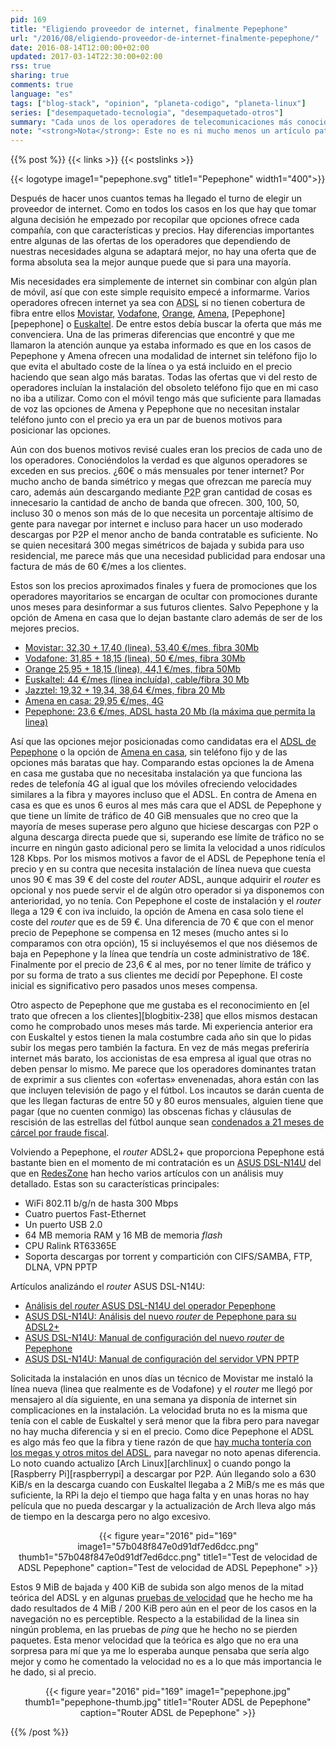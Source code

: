```yaml
---
pid: 169
title: "Eligiendo proveedor de internet, finalmente Pepephone"
url: "/2016/08/eligiendo-proveedor-de-internet-finalmente-pepephone/"
date: 2016-08-14T12:00:00+02:00
updated: 2017-03-14T22:30:00+02:00
rss: true
sharing: true
comments: true
language: "es"
tags: ["blog-stack", "opinion", "planeta-codigo", "planeta-linux"]
series: ["desempaquetado-tecnologia", "desempaquetado-otros"]
summary: "Cada unos de los operadores de telecomunicaciones más conocidos e importantes ofrecen internet ya sean con fibra óptica, ADSL o incluso 4G. Junto con la forma de ofrecer internet que en la mayoría es mediante fibra las diferencias están en el precio y las diferencias son significativas. En este artículo comentaré que opciones he barajado y por cual me he decidido finalmente."
note: "<strong>Nota</strong>: Este no es ni mucho menos un artículo patrocinado encubierto. Simplemente es mi experiencia en la búsqueda de un proveedor de internet y como cliente."
---
```


{{% post %}}
{{< links >}}
{{< postslinks >}}

{{< logotype image1="pepephone.svg" title1="Pepephone" width1="400">}}

Después de hacer unos cuantos temas ha llegado el turno de elegir un proveedor de internet. Como en todos los casos en los que hay que tomar alguna decisión he empezado por recopilar que opciones ofrece cada compañía, con que características y precios. Hay diferencias importantes entre algunas de las ofertas de los operadores que dependiendo de nuestras necesidades alguna se adaptará mejor, no hay una oferta que de forma absoluta sea la mejor aunque puede que si para una mayoría.

Mis necesidades era simplemente de internet sin combinar con algún plan de móvil, así que con este simple requisito empecé a informarme. Varios operadores ofrecen internet ya sea con <abbr title="Asymmetric Digital Subscriber Line">ADSL</abbr> si no tienen cobertura de fibra entre ellos [Movistar](http://www.movistar.es/), [Vodafone](http://www.vodafone.es), [Orange](https://www.orange.es/), [Amena](http://www.amena.com/), [Pepephone][pepephone] o [Euskaltel](http://www.euskaltel.com). De entre estos debía buscar la oferta que más me convenciera. Una de las primeras diferencias que encontré y que me llamaron la atención aunque ya estaba informado es que en los casos de Pepephone y Amena ofrecen una modalidad de internet sin teléfono fijo lo que evita el abultado coste de la línea o ya está incluido en el precio haciendo que sean algo más baratas. Todas las ofertas que vi del resto de operadores incluían la instalación del obsoleto teléfono fijo que en mi caso no iba a utilizar. Como con el móvil tengo más que suficiente para llamadas de voz las opciones de Amena y Pepephone que no necesitan instalar teléfono junto con el precio ya era un par de buenos motivos para posicionar las opciones.

Aún con dos buenos motivos revisé cuales eran los precios de cada uno de los operadores. Conociéndolos la verdad es que algunos operadores se exceden en sus precios. ¿60€ o más mensuales por tener internet? Por mucho ancho de banda simétrico y megas que ofrezcan me parecía muy caro, además aún descargando mediante <abbr title="Peer-to-peer">P2P</abbr> gran cantidad de cosas es innecesario la cantidad de ancho de banda que ofrecen. 300, 100, 50, incluso 30 o menos son más de lo que necesita un porcentaje altísimo de gente para navegar por internet e incluso para hacer un uso moderado descargas por P2P el menor ancho de banda contratable es suficiente. No se quien necesitará 300 megas simétricos de bajada y subida para uso residencial, me parece más que una necesidad publicidad para endosar una factura de más de 60 €/mes a los clientes.

Estos son los precios aproximados finales y fuera de promociones que los operadores mayoritarios se encargan de ocultar con promociones durante unos meses para desinformar a sus futuros clientes. Salvo Pepephone y la opción de Amena en casa que lo dejan bastante claro además de ser de los mejores precios.

* [Movistar: 32,30 + 17,40 (linea), 53,40 €/mes, fibra 30Mb](http://www.movistar.es/particulares/internet/adsl-fibra-optica?pid=PA-home-NuestrosProductos-2)
* [Vodafone: 31,85 + 18,15 (linea), 50 €/mes, fibra 30Mb](https://www.vodafone.es/tienda/particulares/es/internet-y-fijo/tarifas-cobertura-fibra-adsl/?mostrarGE=true)
* [Orange 25,95 + 18,15 (linea), 44,1 €/mes, fibra 50Mb](https://internet.orange.es/adsl/)
* [Euskaltel: 44 €/mes (línea incluída), cable/fibra 30 Mb](https://www.euskaltel.com/CanalOnline/particulares/tienda/fijo/modalidades-internet)
* [Jazztel: 19,32 + 19,34, 38,64 €/mes, fibra 20 Mb](https://www.jazztel.com/internet/fibra.html)
* [Amena en casa: 29,95 €/mes, 4G](http://www.amena.com/tarifas/)
* [Pepephone: 23,6 €/mes, ADSL hasta 20 Mb (la máxima que permita la linea)](https://www.pepephone.com/internet-en-casa)

Así que las opciones mejor posicionadas como candidatas era el [ADSL de Pepephone](https://www.pepephone.com/internet-en-casa) o la opción de [Amena en casa](http://tiendaonline2.amena.com/tarifas/amena-en-casa), sin teléfono fijo y de las opciones más baratas que hay. Comparando estas opciones la de Amena en casa me gustaba que no necesitaba instalación ya que funciona las redes de telefonía 4G al igual que los móviles ofreciendo velocidades similares a la fibra y mayores incluso que el ADSL. En contra de Amena en casa es que es unos 6 euros al mes más cara que el ADSL de Pepephone y que tiene un límite de tráfico de 40 GiB mensuales que no creo que la mayoría de meses superase pero alguno que hiciese descargas con P2P o alguna descarga directa puede que si, superando ese límite de tráfico no se incurre en ningún gasto adicional pero se limita la velocidad a unos ridículos 128 Kbps. Por los mismos motivos a favor de el ADSL de Pepephone tenía el precio y en su contra que necesita instalación de línea nueva que cuesta unos 90 € mas 39 € del coste del _router_ ADSL, aunque adquirir el _router_ es opcional y nos puede servir el de algún otro operador si ya disponemos con anterioridad, yo no tenía. Con Pepephone el coste de instalación y el _router_ llega a 129 € con iva incluido, la opción de Amena en casa solo tiene el coste del _router_ que es de 59 €. Una diferencia de 70 € que con el menor precio de Pepephone se compensa en 12 meses (mucho antes si lo comparamos con otra opción), 15 si incluyésemos el que nos diésemos de baja en Pepephone y la línea que tendría un coste administrativo de 18€. Finalmente por el precio de 23,6 € al mes, por no tener límite de tráfico y por su forma de trato a sus clientes me decidí por Pepephone. El coste inicial es significativo pero pasados unos meses compensa.

Otro aspecto de Pepephone que me gustaba es el reconocimiento en [el trato que ofrecen a los clientes][blogbitix-238] que ellos mismos destacan como he comprobado unos meses más tarde. Mi experiencia anterior era con Euskaltel y estos tienen la mala costumbre cada año sin que lo pidas subir los megas pero también la factura. En vez de más megas preferiría internet más barato, los accionistas de esa empresa al igual que otras no deben pensar lo mismo. Me parece que los operadores dominantes tratan de exprimir a sus clientes con «ofertas» envenenadas, ahora están con las que incluyen televisión de pago y el fútbol. Los incautos se darán cuenta de que les llegan facturas de entre 50 y 80 euros mensuales, alguien tiene que pagar (que no cuenten conmigo) las obscenas fichas y cláusulas de rescisión de las estrellas del fútbol aunque sean [condenados a 21 meses de cárcel por fraude fiscal](http://www.eldiario.es/catalunya/Messi-condenados-carcel-fraude-fiscal_0_534396864.html).

Volviendo a Pepephone, el _router_ ADSL2+ que proporciona Pepephone está bastante bien en el momento de mi contratación es un [ASUS DSL-N14U](https://www.asus.com/es/Networking/DSLN14U/) del que en [RedesZone](http://www.redeszone.net/) han hecho varios artículos con un análisis muy detallado. Estas son su características principales:

* WiFi 802.11 b/g/n de hasta 300 Mbps
* Cuatro puertos Fast-Ethernet
* Un puerto USB 2.0
* 64 MB memoria RAM y 16 MB de memoria _flash_
* CPU Ralink RT63365E
* Soporta descargas por torrent y compartición con CIFS/SAMBA, FTP, DLNA, VPN PPTP

Artículos analizándo el _router_ ASUS DSL-N14U:

* [Análisis del _router_ ASUS DSL-N14U del operador Pepephone](https://www.redeszone.net/2016/07/25/analisis-del-router-asus-dsl-n14u-del-operador-pepephone/)
* [ASUS DSL-N14U: Análisis del nuevo _router_ de Pepephone para su ADSL2+](https://www.redeszone.net/pepephone/asus-dsl-n14u-analisis/)
* [ASUS DSL-N14U: Manual de configuración del nuevo _router_ de Pepephone](https://www.redeszone.net/pepephone/asus-dsl-n14u-manual-configuracion/)
* [ASUS DSL-N14U: Manual de configuración del servidor VPN PPTP](http:s//www.redeszone.net/pepephone/asus-dsl-n14u-manual-servidor-vpn-pptp/)

Solicitada la instalación en unos días un técnico de Movistar me instaló la línea nueva (linea que realmente es de Vodafone) y el _router_ me llegó por mensajero al día siguiente, en una semana ya disponía de internet sin complicaciones en la instalación. La velocidad bruta no es la misma que tenía con el cable de Euskaltel y será menor que la fibra pero para navegar no hay mucha diferencia y si en el precio. Como dice Pepephone el ADSL es algo más feo que la fibra y tiene razón de que [hay mucha tontería con los megas y otros mitos del ADSL](http://blog.pepephone.com/index.php/5-verdades-muy-largas-sobre-el-adsl/), para navegar no noto apenas diferencia. Lo noto cuando actualizo [Arch Linux][archlinux] o cuando pongo la [Raspberry Pi][raspberrypi] a descargar por P2P. Aún llegando solo a 630 KiB/s en la descarga cuando con Euskaltel llegaba a 2 MiB/s me es más que suficiente, la RPi la dejo el tiempo que haga falta y en unas horas no hay película que no pueda descargar y la actualización de Arch lleva algo más de tiempo en la descarga pero no algo excesivo.

<div class="media" style="text-align: center;">
    {{< figure year="2016" pid="169"
        image1="57b048f847e0d91df7ed6dcc.png" thumb1="57b048f847e0d91df7ed6dcc.png" title1="Test de velocidad de ADSL Pepephone"
        caption="Test de velocidad de ADSL Pepephone" >}}
</div>

Estos 9 MiB de bajada y 400 KiB de subida son algo menos de la mitad teórica del ADSL y en algunas [pruebas de velocidad](https://www.testdevelocidad.es/) que he hecho me ha dado resultados de 4 MiB / 200 KiB pero aún en el peor de los casos en la navegación no es perceptible. Respecto a la estabilidad de la linea sin ningún problema, en las pruebas de _ping_ que he hecho no se pierden paquetes. Esta menor velocidad que la teórica es algo que no era una sorpresa para mí que ya me lo esperaba aunque pensaba que sería algo mejor y como he comentado la velocidad no es a lo que más importancia le he dado, si al precio.

<div class="media" style="text-align: center;">
    {{< figure year="2016" pid="169"
        image1="pepephone.jpg" thumb1="pepephone-thumb.jpg" title1="Router ADSL de Pepephone"
        caption="Router ADSL de Pepephone" >}}
</div>

{{% /post %}}

